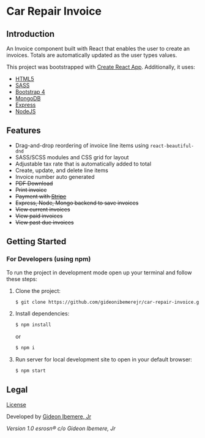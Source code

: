# Car Repair Invoice

## Introduction

An Invoice component built with React that enables the user to create an invoices. Totals are automatically updated as the user types values.

This project was bootstrapped with [Create React App](https://github.com/facebook/create-react-app). Additionally, it uses:

- [HTML5](https://en.wikipedia.org/wiki/HTML)
- [SASS](https://sass-lang.com/)
- [Bootstrap 4](https://getbootstrap.com/docs/4.3/getting-started/introduction/)
- [MongoDB](https://www.mongodb.com/)
- [Express](https://expressjs.com/)
- [NodeJS](https://nodejs.org/en/)

## Features

- Drag-and-drop reordering of invoice line items using `react-beautiful-dnd`
- SASS/SCSS modules and CSS grid for layout
- Adjustable tax rate that is automatically added to total
- Create, update, and delete line items
- Invoice number auto generated
- ~~PDF Download~~
- ~~Print invoice~~
- ~~Payment with [Stripe](www.stripe.com)~~
- ~~Express, Node, Mongo backend to save invoices~~
- ~~View current invoices~~
- ~~View paid invoices~~
- ~~View past due invoices~~

## Getting Started

### For Developers (using npm)

To run the project in development mode open up your terminal and follow these steps:

1. Clone the project:

   ```zsh
   $ git clone https://github.com/gideonibemerejr/car-repair-invoice.git
   ```

2. Install dependencies:

   ```zsh
   $ npm install
   ```

   or

   ```zsh
   $ npm i
   ```

3. Run server for local development site to open in your default browser:

   ```zsh
   $ npm start
   ```

## Legal

[License](https://github.com/gideonibemerejr/car-repair-invoice/blob/master/LICENSE)

Developed by [Gideon Ibemere, Jr](https://www.gideonjr.com)

_Version 1.0 esrosn&reg; c/o Gideon Ibemere, Jr_
